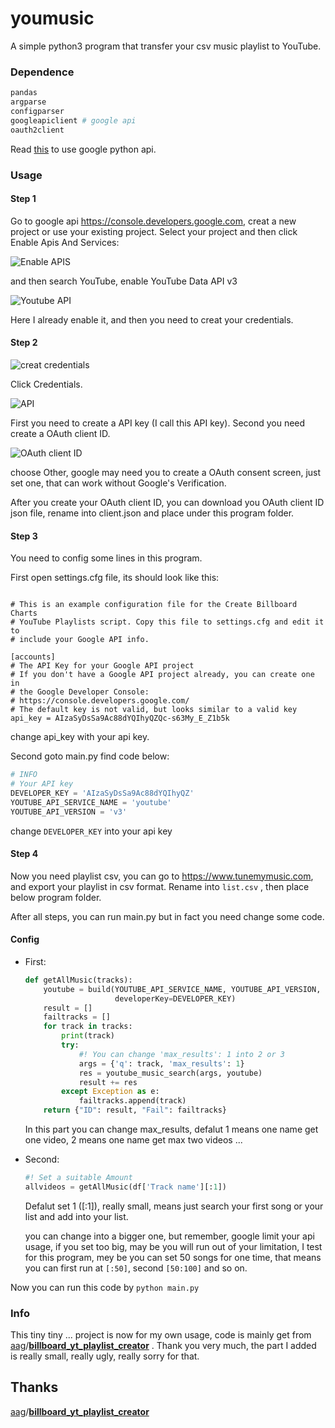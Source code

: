 # youmusic
A simple python3 program that transfer your csv music playlist to YouTube.

### Dependence

```python
pandas
argparse
configparser
googleapiclient # google api
oauth2client
```

Read [this](https://developers.google.com/docs/api/quickstart/python) to use google python api.

### Usage

#### Step 1

Go to google api https://console.developers.google.com, creat a new project or use your existing project. Select your project and then click Enable Apis And Services: 

![Enable APIS](https://cdn.jsdelivr.net/gh/viewv/Pico/img/20200124124250.png)

and then search YouTube, enable YouTube Data API v3

![Youtube API](https://cdn.jsdelivr.net/gh/viewv/Pico/img/20200124124402.png)

Here I already enable it, and then you need to creat your credentials.

#### Step 2

![creat credentials](https://cdn.jsdelivr.net/gh/viewv/Pico/img/20200124124635.png)

Click Credentials.

![API](https://cdn.jsdelivr.net/gh/viewv/Pico/img/20200124124756.png)

First you need to create a API key (I call this API key). Second you need create a OAuth client ID.

![OAuth client ID](https://cdn.jsdelivr.net/gh/viewv/Pico/img/20200124124923.png)

choose Other, google may need you to create a OAuth consent screen, just set one, that can work without Google's Verification.

After you create your OAuth client ID, you can download you OAuth client ID json file, rename into client.json and place under this program folder.

#### Step 3

You need to config some lines in this program.

First open settings.cfg file, its should look like this:

```

# This is an example configuration file for the Create Billboard Charts
# YouTube Playlists script. Copy this file to settings.cfg and edit it to
# include your Google API info.

[accounts]
# The API Key for your Google API project
# If you don't have a Google API project already, you can create one in
# the Google Developer Console:
# https://console.developers.google.com/
# The default key is not valid, but looks similar to a valid key
api_key = AIzaSyDsSa9Ac88dYQIhyQZQc-s63My_E_Z1b5k
```

change api_key with your api key.

Second goto main.py find code below:

```python
# INFO
# Your API key
DEVELOPER_KEY = 'AIzaSyDsSa9Ac88dYQIhyQZ'
YOUTUBE_API_SERVICE_NAME = 'youtube'
YOUTUBE_API_VERSION = 'v3'
```

change `DEVELOPER_KEY` into your api key

#### Step 4

Now you need playlist csv, you can go to https://www.tunemymusic.com, and export your playlist in csv format. Rename into `list.csv` , then place below program folder.

After all steps, you can run main.py but in fact you need change some code.

#### Config

- First:

    ```python
    def getAllMusic(tracks):
        youtube = build(YOUTUBE_API_SERVICE_NAME, YOUTUBE_API_VERSION,
                        developerKey=DEVELOPER_KEY)
        result = []
        failtracks = []
        for track in tracks:
            print(track)
            try:
                #! You can change 'max_results': 1 into 2 or 3
                args = {'q': track, 'max_results': 1}
                res = youtube_music_search(args, youtube)
                result += res
            except Exception as e:
                failtracks.append(track)
        return {"ID": result, "Fail": failtracks}
    ```

    In this part you can change max_results, defalut 1 means one name get one video, 2 means one name get max two videos ... 

- Second:

    ```python
    #! Set a suitable Amount
    allvideos = getAllMusic(df['Track name'][:1])
    ```

    Defalut set 1 ([:1]), really small, means just search your first song or your list and add into your list.

    you can change into a bigger one, but remember, google limit your api usage, if you set too big, may be you will run out of your limitation, I test for this program, mey be you can set 50 songs for one time, that means you can first run at `[:50]`, second `[50:100]`  and so on.

Now you can run this code by `python main.py`

### Info

This tiny tiny ... project is now for my own usage, code is mainly get from [aag](https://github.com/aag)/**[billboard_yt_playlist_creator](https://github.com/aag/billboard_yt_playlist_creator)**  . Thank you very much, the part I added is really small, really ugly, really sorry for that.

## Thanks

[aag](https://github.com/aag)/**[billboard_yt_playlist_creator](https://github.com/aag/billboard_yt_playlist_creator)**